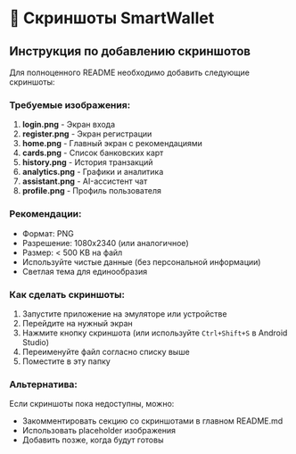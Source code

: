 # 📸 Скриншоты SmartWallet

## Инструкция по добавлению скриншотов

Для полноценного README необходимо добавить следующие скриншоты:

### Требуемые изображения:

1. **login.png** - Экран входа
2. **register.png** - Экран регистрации
3. **home.png** - Главный экран с рекомендациями
4. **cards.png** - Список банковских карт
5. **history.png** - История транзакций
6. **analytics.png** - Графики и аналитика
7. **assistant.png** - AI-ассистент чат
8. **profile.png** - Профиль пользователя

### Рекомендации:

- Формат: PNG
- Разрешение: 1080x2340 (или аналогичное)
- Размер: < 500 KB на файл
- Используйте чистые данные (без персональной информации)
- Светлая тема для единообразия

### Как сделать скриншоты:

1. Запустите приложение на эмуляторе или устройстве
2. Перейдите на нужный экран
3. Нажмите кнопку скриншота (или используйте `Ctrl+Shift+S` в Android Studio)
4. Переименуйте файл согласно списку выше
5. Поместите в эту папку

### Альтернатива:

Если скриншоты пока недоступны, можно:
- Закомментировать секцию со скриншотами в главном README.md
- Использовать placeholder изображения
- Добавить позже, когда будут готовы

